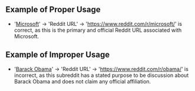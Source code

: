 ## Example of Proper Usage
* '[Microsoft](https://golden.com/wiki/Microsoft-6GKP)' -> 'Reddit URL' -> 'https://www.reddit.com/r/microsoft/' is correct, as this is the primary and official Reddit URL associated with Microsoft.

## Example of Improper Usage
* '[Barack Obama](https://golden.com/wiki/Barack_Obama-53X35)' -> 'Reddit URL' -> 'https://www.reddit.com/r/obama/' is incorrect, as this subreddit has a stated purpose to be discussion about Barack Obama and does not claim any official affiliation.